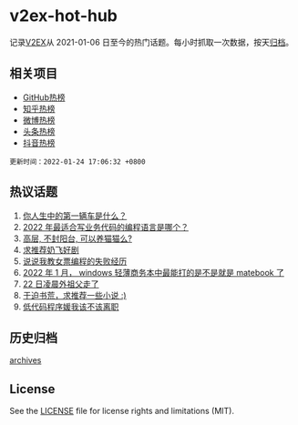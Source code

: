 # v2ex-hot-hub

 记录[V2EX](https://www.v2ex.com/)从 2021-01-06 日至今的热门话题。每小时抓取一次数据，按天[归档](archives)。
 
 ## 相关项目

- [GitHub热榜](https://github.com/lonnyzhang423/github-hot-hub)
- [知乎热榜](https://github.com/lonnyzhang423/zhihu-hot-hub)
- [微博热榜](https://github.com/lonnyzhang423/weibo-hot-hub)
- [头条热榜](https://github.com/lonnyzhang423/toutiao-hot-hub)
- [抖音热榜](https://github.com/lonnyzhang423/douyin-hot-hub)


 `更新时间：2022-01-24 17:06:32 +0800`

## 热议话题

1. [你人生中的第一辆车是什么？](https://www.v2ex.com/t/830133)
1. [2022 年最适合写业务代码的编程语言是哪个？](https://www.v2ex.com/t/830159)
1. [高层, 不封阳台, 可以养猫猫么?](https://www.v2ex.com/t/830181)
1. [求推荐奶飞好剧](https://www.v2ex.com/t/830193)
1. [说说我教女票编程的失败经历](https://www.v2ex.com/t/830163)
1. [2022 年 1 月， windows 轻薄商务本中最能打的是不是就是 matebook 了](https://www.v2ex.com/t/830186)
1. [22 日凌晨外祖父走了](https://www.v2ex.com/t/830139)
1. [于迫书荒，求推荐一些小说 :)](https://www.v2ex.com/t/830135)
1. [低代码程序媛我该不该离职](https://www.v2ex.com/t/830271)

## 历史归档

[archives](archives)

## License

See the [LICENSE](LICENSE) file for license rights and limitations (MIT).

